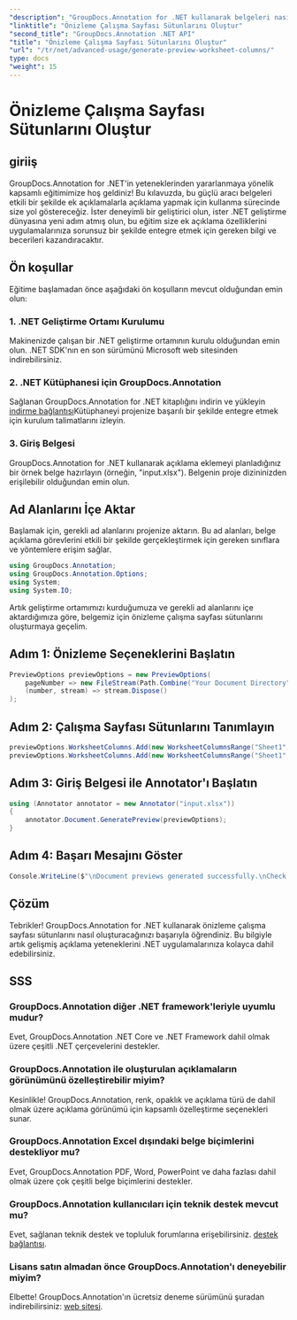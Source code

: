 ```yaml
---
"description": "GroupDocs.Annotation for .NET kullanarak belgeleri nasıl ek açıklama ekleyeceğinizi öğrenin. .NET geliştiricileri için adım adım eğitim. Uygulamalarınızı geliştirin."
"linktitle": "Önizleme Çalışma Sayfası Sütunlarını Oluştur"
"second_title": "GroupDocs.Annotation .NET API"
"title": "Önizleme Çalışma Sayfası Sütunlarını Oluştur"
"url": "/tr/net/advanced-usage/generate-preview-worksheet-columns/"
type: docs
"weight": 15
---
```


# Önizleme Çalışma Sayfası Sütunlarını Oluştur

## giriiş
GroupDocs.Annotation for .NET'in yeteneklerinden yararlanmaya yönelik kapsamlı eğitimimize hoş geldiniz! Bu kılavuzda, bu güçlü aracı belgeleri etkili bir şekilde ek açıklamalarla açıklama yapmak için kullanma sürecinde size yol göstereceğiz. İster deneyimli bir geliştirici olun, ister .NET geliştirme dünyasına yeni adım atmış olun, bu eğitim size ek açıklama özelliklerini uygulamalarınıza sorunsuz bir şekilde entegre etmek için gereken bilgi ve becerileri kazandıracaktır.
## Ön koşullar
Eğitime başlamadan önce aşağıdaki ön koşulların mevcut olduğundan emin olun:
### 1. .NET Geliştirme Ortamı Kurulumu
Makinenizde çalışan bir .NET geliştirme ortamının kurulu olduğundan emin olun. .NET SDK'nın en son sürümünü Microsoft web sitesinden indirebilirsiniz.
### 2. .NET Kütüphanesi için GroupDocs.Annotation
Sağlanan GroupDocs.Annotation for .NET kitaplığını indirin ve yükleyin [indirme bağlantısı](https://releases.groupdocs.com/annotation/net/)Kütüphaneyi projenize başarılı bir şekilde entegre etmek için kurulum talimatlarını izleyin.
### 3. Giriş Belgesi
GroupDocs.Annotation for .NET kullanarak açıklama eklemeyi planladığınız bir örnek belge hazırlayın (örneğin, "input.xlsx"). Belgenin proje dizininizden erişilebilir olduğundan emin olun.

## Ad Alanlarını İçe Aktar
Başlamak için, gerekli ad alanlarını projenize aktarın. Bu ad alanları, belge açıklama görevlerini etkili bir şekilde gerçekleştirmek için gereken sınıflara ve yöntemlere erişim sağlar.

```csharp
using GroupDocs.Annotation;
using GroupDocs.Annotation.Options;
using System;
using System.IO;
```

Artık geliştirme ortamımızı kurduğumuza ve gerekli ad alanlarını içe aktardığımıza göre, belgemiz için önizleme çalışma sayfası sütunlarını oluşturmaya geçelim.
## Adım 1: Önizleme Seçeneklerini Başlatın
```csharp
PreviewOptions previewOptions = new PreviewOptions(
    pageNumber => new FileStream(Path.Combine("Your Document Directory", $"cells_page{pageNumber}.png"), FileMode.Create),
    (number, stream) => stream.Dispose()
);
```
## Adım 2: Çalışma Sayfası Sütunlarını Tanımlayın
```csharp
previewOptions.WorksheetColumns.Add(new WorksheetColumnsRange("Sheet1", 2, 3));
previewOptions.WorksheetColumns.Add(new WorksheetColumnsRange("Sheet1", 1, 1));
```
## Adım 3: Giriş Belgesi ile Annotator'ı Başlatın
```csharp
using (Annotator annotator = new Annotator("input.xlsx"))
{
    annotator.Document.GeneratePreview(previewOptions);
}
```
## Adım 4: Başarı Mesajını Göster
```csharp
Console.WriteLine($"\nDocument previews generated successfully.\nCheck output in {"Your Document Directory"}.");
```

## Çözüm
Tebrikler! GroupDocs.Annotation for .NET kullanarak önizleme çalışma sayfası sütunlarını nasıl oluşturacağınızı başarıyla öğrendiniz. Bu bilgiyle artık gelişmiş açıklama yeteneklerini .NET uygulamalarınıza kolayca dahil edebilirsiniz.
## SSS
### GroupDocs.Annotation diğer .NET framework'leriyle uyumlu mudur?
Evet, GroupDocs.Annotation .NET Core ve .NET Framework dahil olmak üzere çeşitli .NET çerçevelerini destekler.
### GroupDocs.Annotation ile oluşturulan açıklamaların görünümünü özelleştirebilir miyim?
Kesinlikle! GroupDocs.Annotation, renk, opaklık ve açıklama türü de dahil olmak üzere açıklama görünümü için kapsamlı özelleştirme seçenekleri sunar.
### GroupDocs.Annotation Excel dışındaki belge biçimlerini destekliyor mu?
Evet, GroupDocs.Annotation PDF, Word, PowerPoint ve daha fazlası dahil olmak üzere çok çeşitli belge biçimlerini destekler.
### GroupDocs.Annotation kullanıcıları için teknik destek mevcut mu?
Evet, sağlanan teknik destek ve topluluk forumlarına erişebilirsiniz. [destek bağlantısı](https://forum.groupdocs.com/c/annotation/10).
### Lisans satın almadan önce GroupDocs.Annotation'ı deneyebilir miyim?
Elbette! GroupDocs.Annotation'ın ücretsiz deneme sürümünü şuradan indirebilirsiniz: [web sitesi](https://releases.groupdocs.com/).